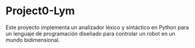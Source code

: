 # Project0-Lym
Este proyecto implementa un analizador léxico y sintáctico en Python para un lenguaje de programación diseñado para controlar un robot en un mundo bidimensional.
